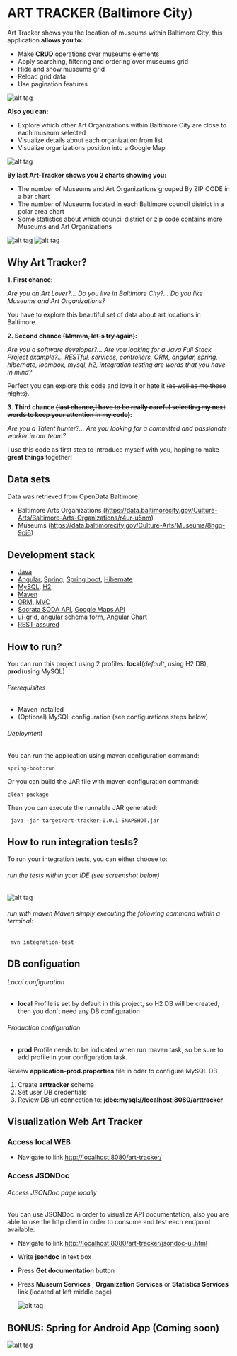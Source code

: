 # ART TRACKER (Baltimore City)

Art Tracker shows you the location of museums within Baltimore City, this application **allows you to:**
 
  * Make **CRUD** operations over museums elements
  * Apply searching, filtering and ordering over museums grid
  * Hide and show museums grid
  * Reload grid data
  * Use pagination features
  
  ![alt tag](https://dl.dropbox.com/s/g3oz89f0hexb1c1/art-tracker-1.png)
  
**Also you can:**
 
  * Explore which other Art Organizations within Baltimore City are close to each museum selected
  * Visualize details about each organization from list
  * Visualize organizations position into a Google Map
  
  ![alt tag](https://dl.dropbox.com/s/1oe8vs5wolmw3vk/art-tracker-2.png)
 
**By last Art-Tracker shows you 2 charts showing you:**
 
  * The number of Museums and Art Organizations grouped By ZIP CODE in a bar chart
  * The number of Museums located in each Baltimore council district in a polar area chart
  * Some statistics about which council district or zip code contains more Museums and Art Organizations
 
  ![alt tag](https://dl.dropbox.com/s/thuki9o0hf77u66/art-tracker-3.png)
  ![alt tag](https://dl.dropbox.com/s/soepi0kozc8zz48/art-tracker-4.png)
 
## Why Art Tracker?

 **1. First chance:** 
 
 _Are you an Art Lover?..._ 
 _Do you live in Baltimore City?..._ 
 _Do you like Museums and Art Organizations?_ 
  
 You have to explore this beautiful set of data about art locations in Baltimore.
 
 **2. Second chance ~~(Mmmm, let´s try again)~~:** 
 
 _Are you a software developer?..._ 
 _Are you looking for a Java Full Stack Project example?..._
 _RESTful, services, controllers, ORM, angular, spring, hibernate, loombok, mysql, h2, integration testing are words that you have in mind?_ 
  
  Perfect you can explore this code and love it or hate it ~~(as well as me these nights)~~. 
  
 **3. Third chance ~~(last chance,I have to be really careful selecting my next words to keep your attention in my code)~~:**
 
 _Are you a Talent hunter?..._
 _Are you looking for a committed and passionate worker in our team?_  
 
 I use this code as first step to introduce myself with you, hoping to make **great things** together!

## Data sets

  Data was retrieved from OpenData Baltimore

 * Baltimore Arts Organizations (https://data.baltimorecity.gov/Culture-Arts/Baltimore-Arts-Organizations/r4ur-u5nm)
 * Museums (https://data.baltimorecity.gov/Culture-Arts/Museums/8hgq-9pi6)
 
## Development stack
 
 * [Java](https://www.java.com/)
 * [Angular](https://angularjs.org), [Spring](http://docs.spring.io/), [Spring boot](http://docs.spring.io/spring-boot/), [Hibernate](http://projects.spring.io/spring-data/) 
 * [MySQL](https://www.mysql.com/), [H2](www.h2database.com)
 * [Maven](https://maven.apache.org/)
 * [ORM](hibernate.org/orm/what-is-an-orm/), [MVC](https://www.tutorialspoint.com/mvc.../)
 * [Socrata SODA API](https://github.com/socrata/soda-java/), [Google Maps API](https://developers.google.com/maps/)
 * [ui-grid](http://ui-grid.info/docs/), [angular schema form](https://github.com/json-schema-form/angular-schema-form), [Angular Chart](https://jtblin.github.io/angular-chart.js/)
 * [REST-assured ](https://github.com/rest-assured/rest-assured)

## How to run?

You can run this project using 2 profiles: **local**(_default_, using H2 DB), **prod**(using MySQL)

###### _Prerequisites_
 * Maven installed
 * (Optional) MySQL configuration (see configurations steps below)
 
###### _Deployment_
You can run the application using maven configuration command:

```
spring-boot:run
```

Or you can build the JAR file with maven configuration command:
 ```
 clean package
 ```
  
Then you can execute the runnable JAR generated:
 ```
  java -jar target/art-tracker-0.0.1-SNAPSHOT.jar
 ```
 
## How to run integration tests?

 To run your integration tests, you can either choose to:
  
###### _run the tests within your IDE (see screenshot below)_
 
![alt tag](https://dl.dropboxusercontent.com/s/8l7bpg4lc6g7a8p/run-tests.png)
 
###### _run with maven Maven simply executing the following command within a terminal:_
  
```
 mvn integration-test
```


## DB configuation

###### _Local configuration_
     
* **local** Profile is set by default in this project, so H2 DB will be created, then you don´t need any DB configuration

###### _Production configuration_

* **prod** Profile needs to be indicated when run maven task, so be sure to add profile in your configuration task.

Review **application-prod.properties** file in oder to configure MySQL DB

 1. Create **arttracker** schema
 2. Set user DB credentials
 3. Review DB url connection to: **jdbc:mysql://localhost:8080/arttracker**
 
## Visualization Web Art Tracker

### Access local WEB

* Navigate to link
[http://localhost:8080/art-tracker/]()

### Access JSONDoc

###### _Access JSONDoc page locally_

 You can use JSONDoc in order to visualize API documentation, also you are able to use the http client in order to consume and test each endpoint available.
 
* Navigate to link
[http://localhost:8080/art-tracker/jsondoc-ui.html]()
* Write **jsondoc** in text box  
* Press **Get documentation** button  
* Press **Museum Services** , **Organization Services** or **Statistics Services** link (located at left middle page) 
 
    ![alt tag]( https://dl.dropbox.com/s/yc3mouej25t2gbk/art-tracker-5.png)
 
## BONUS: Spring for Android App (Coming soon)

![alt tag](http://impossiblesolitaire.com/wp-content/uploads/2015/09/available_google.png)
